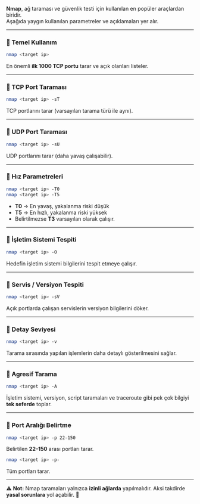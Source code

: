 **Nmap**, ağ taraması ve güvenlik testi için kullanılan en popüler araçlardan biridir.  
Aşağıda yaygın kullanılan parametreler ve açıklamaları yer alır.  

---

### 🔹 Temel Kullanım

```bash
nmap <target ip>
```
En önemli **ilk 1000 TCP portu** tarar ve açık olanları listeler.

---

### 🔹 TCP Port Taraması

```bash
nmap <target ip> -sT
```
TCP portlarını tarar (varsayılan tarama türü ile aynı).

---

### 🔹 UDP Port Taraması

```bash
nmap <target ip> -sU
```
UDP portlarını tarar (daha yavaş çalışabilir).

---

### 🔹 Hız Parametreleri

```bash
nmap <target ip> -T0
nmap <target ip> -T5
```
- **T0** → En yavaş, yakalanma riski düşük  
- **T5** → En hızlı, yakalanma riski yüksek  
- Belirtilmezse **T3** varsayılan olarak çalışır.

---

### 🔹 İşletim Sistemi Tespiti

```bash
nmap <target ip> -O
```
Hedefin işletim sistemi bilgilerini tespit etmeye çalışır.

---

### 🔹 Servis / Versiyon Tespiti

```bash
nmap <target ip> -sV
```
Açık portlarda çalışan servislerin versiyon bilgilerini döker.

---

### 🔹 Detay Seviyesi

```bash
nmap <target ip> -v
```
Tarama sırasında yapılan işlemlerin daha detaylı gösterilmesini sağlar.

---

### 🔹 Agresif Tarama

```bash
nmap <target ip> -A
```
İşletim sistemi, versiyon, script taramaları ve traceroute gibi pek çok bilgiyi **tek seferde** toplar.

---

### 🔹 Port Aralığı Belirtme

```bash
nmap <target ip> -p 22-150
```
Belirtilen **22–150** arası portları tarar.

```bash
nmap <target ip> -p-
```
Tüm portları tarar.

---

⚠️ **Not:** Nmap taramaları yalnızca **izinli ağlarda** yapılmalıdır. Aksi takdirde **yasal sorunlara** yol açabilir. 🚫
